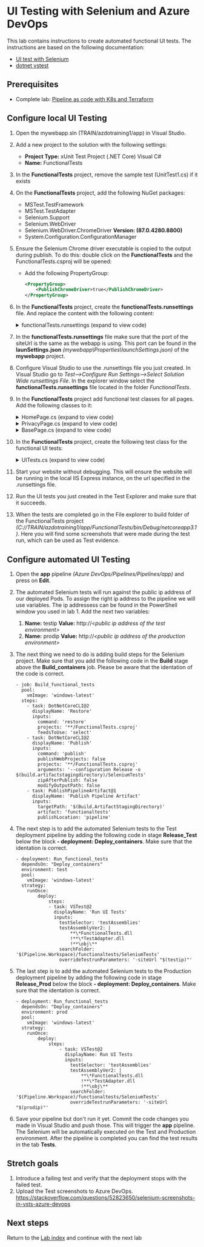 # UI Testing with Selenium and Azure DevOps

This lab contains instructions to create automated functional UI tests.
The instructions are based on the following documentation:

- [UI test with Selenium](https://docs.microsoft.com/azure/devops/pipelines/test/continuous-test-selenium)
- [dotnet vstest](https://docs.microsoft.com/dotnet/core/tools/dotnet-vstest)

## Prerequisites

- Complete lab: [Pipeline as code with K8s and Terraform](https://dev.azure.com/thx1139/_git/workshop1?path=%2FREADME.md)

## Configure local UI Testing
1. Open the mywebapp.sln (TRAIN/azdotraining1/app) in Visual Studio.

1. Add a new project to the solution with the following settings:
    - **Project Type:** xUnit Test Project (.NET Core) Visual C#
    - **Name:** FunctionalTests 

1. In the **FunctionalTests** project, remove the sample test (UnitTest1.cs) if it exists

1. On the **FunctionalTests** project, add the following NuGet packages:
   - MSTest.TestFramework
   - MSTest.TestAdapter
   - Selenium.Support
   - Selenium.WebDriver
   - Selenium.WebDriver.ChromeDriver **Version: (87.0.4280.8800)**
   - System.Configuration.ConfigurationManager

1. Ensure the Selenium Chrome driver executable is copied to the output during publish. To do this: double click on the **FunctionalTests** and the FunctionalTests.csproj will be opened:
    - Add the following PropertyGroup:
        ```xml
        <PropertyGroup>
            <PublishChromeDriver>true</PublishChromeDriver>
        </PropertyGroup>
        ```

1. In the **FunctionalTests** project, create the **functionalTests.runsettings** file. And replace the content with the following content:

    <details><summary>functionalTests.runsettings (expand to view code)</summary>

    ```xml
    <?xml version="1.0" encoding="utf-8" ?>
    <RunSettings>
        <TestRunParameters>
            <Parameter name="siteUrl" value="http://localhost:39394" />
        </TestRunParameters>
    </RunSettings>
    ```
    </details>

1. In the **functionalTests.runsettings** file make sure that the port of the siteUrl is the same as the webapp is using. This port can be found in the **launSettings.json** *(mywebapp\Properties\launchSettings.json)* of the **mywebapp** project. 


1. Configure Visual Studio to use the .runsettings file you just created. In Visual Studio go to *Test-->Configure Run Settings-->Select Solution Wide runsettings File*. In the explorer window select the **functionalTests.runsettings** file located in the folder *FunctionalTests*.

1. In the **FunctionalTests** project add functional test classes for all pages.
Add the following classes to it:

    <details><summary>HomePage.cs (expand to view code)</summary>

    ```csharp
    using FunctionalTests;
    using OpenQA.Selenium;

    public class HomePage : BasePage
    {
        public HomePage(IWebDriver driver, string baseUrl) : base(driver, baseUrl)
        {
        }

        public string Title { get; set; }

        public void GoToPage()
        {
            _driver.Navigate().GoToUrl($"{_baseUrl}");
        }
    }
    ```
    </details>

    <details><summary>PrivacyPage.cs (expand to view code)</summary>

    ```csharp
    using FunctionalTests;
    using OpenQA.Selenium;

    public class PrivacyPage : BasePage
    {
        public PrivacyPage(IWebDriver driver, string baseUrl) : base(driver, baseUrl)
        {
        }

        public void GoToPage()
        {
            _driver.Navigate().GoToUrl($"{_baseUrl}/Privacy");
        }

    }
    ```
    </details>

    <details><summary>BasePage.cs (expand to view code)</summary>

    ```csharp
    using OpenQA.Selenium;

    namespace FunctionalTests
    {
        public abstract class BasePage
        {
            protected readonly IWebDriver _driver;
            protected readonly string _baseUrl;

            protected BasePage(IWebDriver driver, string baseUrl)
            {
                _driver = driver;
                _baseUrl = baseUrl;
            }

            public HomePage GoToHomePage()
            {
                var home = _driver.FindElement(By.LinkText("Home"));
                home.Click();
                return new HomePage(_driver, _baseUrl);
            }

            public PrivacyPage GoToPrivacyPage()
            {
                var about = _driver.FindElement(By.LinkText("Privacy"));
                about.Click();
                return new PrivacyPage(_driver, _baseUrl);
            }
        }
    }
    ```
    </details>

1. In the **FunctionalTests** project, create the following test class for the functional UI tests:
    <details><summary>UITests.cs (expand to view code)</summary>
   
    ```csharp  
    using Microsoft.VisualStudio.TestTools.UnitTesting;
    using OpenQA.Selenium;
    using OpenQA.Selenium.Chrome;
    using OpenQA.Selenium.Remote;
    using System;
    using System.Drawing;
    using System.IO;

    namespace aspnet_core_dotnet_core.FunctionalTests
    {
        [TestClass]
        public class UITests
        {
            private static TestContext _testContext;
            private RemoteWebDriver _driver;
            private string _siteUrl;

            [ClassInitialize]
            public static void Initialize(TestContext testContext)
            {
                _testContext = testContext;
            }

            [TestInitialize()]
            public void MyTestInitialize()
            {
                if (_testContext.Properties["siteUrl"] != null)
                {
                    _siteUrl = _testContext.Properties["siteUrl"].ToString();
                }

                // Chrome
                var options = new ChromeOptions();
                options.AddArguments("headless");
                _driver = new ChromeDriver(Directory.GetCurrentDirectory(), options);

                // Driver settings
                _driver.Manage().Window.Size = new Size(1920, 1080);
                _driver.Manage().Timeouts().PageLoad = TimeSpan.FromSeconds(20);
                _driver.Manage().Timeouts().ImplicitWait = TimeSpan.FromSeconds(20);
            }

            [TestMethod]
            [TestCategory("UI")]
            public void Test()
            {
                try
                {
                    var homePage = new HomePage(_driver, _siteUrl);
                    homePage.GoToPage();
                    SaveAsImage(_driver.GetScreenshot(), "Home.png");
                    
                    var privacyPage = new PrivacyPage(_driver, _siteUrl);
                    privacyPage.GoToPrivacyPage();
                    SaveAsImage(_driver.GetScreenshot(), "Privacy.png");
                    
                    var containerDiv = _driver.FindElement(By.ClassName("pb-3"));
                    var header = containerDiv.FindElement(By.TagName("h1"));
                    Assert.AreEqual("Privacy Policy", header.Text);
                }
                catch (NoSuchElementException)
                {
                    SaveAsImage(_driver.GetScreenshot(), "Error.png");
                    throw;
                }
            }

            [TestCleanup()]
            public void MyTestCleanup()
            {
                _driver.Close();
                _driver.Quit();
            }

            private void SaveAsImage(Screenshot screenshot, string name)
            {
                var timestamp = DateTime.UtcNow.ToString("yyyyMMdd-HHmmss.fff");
                var fileName = $"{timestamp} {name}";
                screenshot.SaveAsFile(fileName, ScreenshotImageFormat.Png);
            }
        }
    }
    ```
    </details>

1. Start your website without debugging. This will ensure the website will be running in the local IIS Express instance, on the url specified in the .runsettings file.

1. Run the UI tests you just created in the Test Explorer and make sure that it succeeds.

1. When the tests are completed go in the File explorer to build folder of the FunctionalTests project *(C://TRAIN/azdotraining1/app/FunctionalTests/bin/Debug/netcoreapp3.1)*. Here you will find some screenshots that were made during the test run, which can be used as Test evidence.

## Configure automated UI Testing
1. Open the **app** pipeline *(Azure DevOps/Pipelines/Pipelines/app)* and press on **Edit**.

1. The automated Selenium tests will run against the public ip address of our deployed Pods. To assign the right ip address to the pipeline we will use variables. The ip addressess can be found in the PowerShell window you used in lab 1. Add the next two variables:
    1. **Name:** testip **Value:** http://*\<public ip address of the test environment>*
    1. **Name:** prodip **Value:** http://*\<public ip address of the production environment>* 

1. The next thing we need to do is adding build steps for the Selenium project. Make sure that you add the following code in the **Build** stage above the **Build_containers** job. Please be aware that the identation of the code is correct.
    ```
    - job: Build_functional_tests
      pool:
        vmImage: 'windows-latest'
      steps:
        - task: DotNetCoreCLI@2
          displayName: 'Restore'
          inputs:
            command: 'restore'
            projects: '**/FunctionalTests.csproj'
            feedsToUse: 'select'
        - task: DotNetCoreCLI@2
          displayName: 'Publish'
          inputs:
            command: 'publish'
            publishWebProjects: false
            projects: '**/FunctionalTests.csproj'
            arguments: '--configuration Release -o $(build.artifactstagingdirectory)/SeleniumTests'
            zipAfterPublish: false
            modifyOutputPath: false
        - task: PublishPipelineArtifact@1
          displayName: 'Publish Pipeline Artifact'
          inputs:
            targetPath: '$(Build.ArtifactStagingDirectory)'
            artifact: 'functionaltests'
            publishLocation: 'pipeline'
    ```

1. The next step is to add the automated Selenium tests to the Test deployment pipeline by adding the following code in stage **Release_Test** below the block **- deployment: Deploy_containers**. Make sure that the identation is correct.
    ```
    - deployment: Run_functional_tests
      dependsOn: "Deploy_containers"
      environment: test
      pool: 
        vmImage: 'windows-latest'
      strategy:
        runOnce:
            deploy:
                steps:
                - task: VSTest@2
                  displayName: 'Run UI Tests'
                  inputs:
                    testSelector: 'testAssemblies' 
                    testAssemblyVer2: |
                        **\*FunctionalTests.dll
                        !**\*TestAdapter.dll
                        !**\obj\**
                    searchFolder: '$(Pipeline.Workspace)/functionaltests/SeleniumTests'
                    overrideTestrunParameters: '-siteUrl "$(testip)"'
    ```

1. The last step is to add the automated Selenium tests to the Production deployment pipeline by adding the following code in stage **Release_Prod** below the block **- deployment: Deploy_containers**. Make sure that the identation is correct.
    ```
    - deployment: Run_functional_tests
      dependsOn: "Deploy_containers"
      environment: prod
      pool: 
        vmImage: 'windows-latest'
      strategy:
        runOnce:
            deploy:
                steps:
                    - task: VSTest@2
                      displayName: Run UI Tests
                      inputs:
                        testSelector: 'testAssemblies' 
                        testAssemblyVer2: |
                            **\*FunctionalTests.dll
                            !**\*TestAdapter.dll
                            !**\obj\**
                        searchFolder: '$(Pipeline.Workspace)/functionaltests/SeleniumTests'
                        overrideTestrunParameters: '-siteUrl "$(prodip)"'
    ```

1. Save your pipeline but don't run it yet. Commit the code changes you made in Visual Studio and push those. This will trigger the **app** pipeline. The Selenium will be automatically executed on the Test and Production environment. After the pipeline is completed you can find the test results in the tab **Tests**.

## Stretch goals

1. Introduce a failing test and verify that the deployment stops with the failed test.
1. Upload the Test screenshots to Azure DevOps. https://stackoverflow.com/questions/52823650/selenium-screenshots-in-vsts-azure-devops

## Next steps
Return to the [Lab index](../README.md) and continue with the next lab